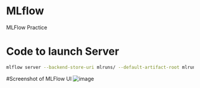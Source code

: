 # MLflow
MLFlow Practice

# Code to launch Server
```bash
mlflow server --backend-store-uri mlruns/ --default-artifact-root mlruns/ --host 0.0.0.0 --port 5000
```

#Screenshot of MLFlow UI
![image](https://github.com/user-attachments/assets/dd92e237-55a1-4d36-87e4-2346bbec5033)